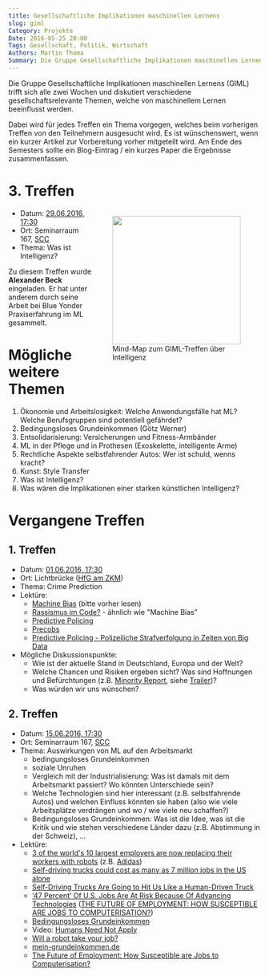```yaml
---
title: Gesellschaftliche Implikationen maschinellen Lernens
slug: giml
Category: Projekte
Date: 2016-05-25 20:00
Tags: Gesellschaft, Politik, Wirtschaft
Authors: Martin Thoma
Summary: Die Gruppe Gesellschaftliche Implikationen maschinellen Lernens (GIML) trifft sich alle zwei Wochen und diskutiert verschiedene gesellschaftsrelevante Themen, welche von maschinellem Lernen beeinflusst werden.
---
```


Die Gruppe Gesellschaftliche Implikationen maschinellen Lernens (GIML) trifft
sich alle zwei Wochen und diskutiert verschiedene gesellschaftsrelevante
Themen, welche von maschinellem Lernen beeinflusst werden.

Dabei wird für jedes Treffen ein Thema vorgegen, welches beim vorherigen
Treffen von den Teilnehmern ausgesucht wird. Es ist wünschenswert, wenn ein
kurzer Artikel zur Vorbereitung vorher mitgeteilt wird. Am Ende des Semesters
sollte ein Blog-Eintrag / ein kurzes Paper die Ergebnisse zusammenfassen.


# 3. Treffen

<figure style="display:table;float:right">
<a href="{filename}/images/giml3-intelligence.jpg">
<img style="float:right;" align="middle"  width="256" src="{filename}/images/giml3-intelligence-thumb.jpg"></a>
<figcaption style="display:table-caption;caption-side:bottom">Mind-Map zum GIML-Treffen über Intelligenz</figcaption>
</figure>

* Datum: [29.06.2016, 17:30](http://www.timeanddate.com/worldclock/fixedtime.html?msg=3.+GIML&iso=20160629T1730&p1=964&ah=1&am=30)
* Ort: Seminarraum 167, [SCC](https://www.kithub.de/map/2131)
* Thema: Was ist Intelligenz?

Zu diesem Treffen wurde **Alexander Beck** eingeladen. Er hat unter anderem
durch seine Arbeit bei Blue Yonder Praxiserfahrung im ML gesammelt.



# Mögliche weitere Themen

1. Ökonomie und Arbeitslosigkeit: Welche Anwendungsfälle hat ML? Welche Berufsgruppen sind potentiell gefährdet?
2. Bedingungsloses Grundeinkommen (Götz Werner)
3. Entsolidarisierung: Versicherungen und Fitness-Armbänder
5. ML in der Pflege und in Prothesen (Exoskelette, intelligente Arme)
6. Rechtliche Aspekte selbstfahrender Autos: Wer ist schuld, wenns kracht?
7. Kunst: Style Transfer
8. Was ist Intelligenz?
9. Was wären die Implikationen einer starken künstlichen Intelligenz?


# Vergangene Treffen

## 1. Treffen

* Datum: [01.06.2016, 17:30](http://www.timeanddate.com/worldclock/fixedtime.html?msg=1.+GIML&iso=20160601T1730&p1=964&ah=1&am=30)
* Ort: Lichtbrücke ([HfG am ZKM](https://goo.gl/maps/UUpzkTaTDNo))
* Thema: Crime Prediction
* Lektüre:
    * [Machine Bias](https://www.propublica.org/article/machine-bias-risk-assessments-in-criminal-sentencing) (bitte vorher lesen)
    * [Rassismus im Code?](https://www.wired.de/collection/latest/rassismus-im-code-algorithmen-der-us-justiz-benachteiligen-systematisch-schwarze) - ähnlich wie "Machine Bias"
    * [Predictive Policing](https://de.wikipedia.org/wiki/Predictive_Policing)
    * [Precobs](https://de.wikipedia.org/wiki/Precobs)
    * [Predictive Policing - Polizeiliche Strafverfolgung in Zeiten von Big Data](http://www.abida.de/de/blog-item/predictive-policing-%E2%80%93-polizeiliche-strafverfolgung-zeiten-von-big-data)
* Mögliche Diskussionspunkte:
    * Wie ist der aktuelle Stand in Deutschland, Europa und der Welt?
    * Welche Chancen und Risiken ergeben sicht? Was sind Hoffnungen und
    Befürchtungen (z.B. [Minority Report](https://en.wikipedia.org/wiki/Minority_Report_(film)), siehe [Trailer](https://www.youtube.com/watch?v=lG7DGMgfOb8))?
    * Was würden wir uns wünschen?

## 2. Treffen

* Datum: [15.06.2016, 17:30](http://www.timeanddate.com/worldclock/fixedtime.html?msg=2.+GIML&iso=20160615T1730&p1=964&ah=1&am=30)
* Ort: Seminarraum 167, [SCC](https://www.kithub.de/map/2131)
* Thema: Auswirkungen von ML auf den Arbeitsmarkt
    * bedingungsloses Grundeinkommen
    * soziale Unruhen
    * Vergleich mit der Industrialisierung: Was ist damals mit dem Arbeitsmarkt
      passiert? Wo könnten Unterschiede sein?
    * Welche Technologien sind hier interessant (z.B. selbstfahrende Autos) und
      welchen Einfluss könnten sie haben (also wie viele Arbeitsplätze
      verdrängen und wo / wie viele neu schaffen?)
    * Bedingungsloses Grundeinkommen: Was ist die Idee, was ist die Kritik und
      wie stehen verschiedene Länder dazu (z.B. Abstimmung in der Schweiz), ...
* Lektüre:
    * [3 of the world's 10 largest employers are now replacing their workers with robots](http://www.businessinsider.de/clsa-wef-and-citi-on-the-future-of-robots-and-ai-in-the-workforce-2016-6) (z.B. [Adidas](https://www.theguardian.com/world/2016/may/25/adidas-to-sell-robot-made-shoes-from-2017))
    * [Self-driving trucks could cost as many as 7 million jobs in the US alone](http://www.sciencealert.com/self-driving-trucks-could-cost-as-many-as-7-million-jobs-in-the-us-alone)
    * [Self-Driving Trucks Are Going to Hit Us Like a Human-Driven Truck](https://medium.com/basic-income/self-driving-trucks-are-going-to-hit-us-like-a-human-driven-truck-b8507d9c5961#.cy2mrf4ha)
    * [‘47 Percent’ Of U.S. Jobs Are At Risk Because Of Advancing Technologies](http://www.huffingtonpost.com/2015/03/06/jobs-risk-technology_n_6817236.html) ([THE FUTURE OF EMPLOYMENT: HOW SUSCEPTIBLE ARE JOBS TO COMPUTERISATION?](http://www.oxfordmartin.ox.ac.uk/downloads/academic/The_Future_of_Employment.pdf))
    * [Bedingungsloses Grundeinkommen](https://de.wikipedia.org/wiki/Bedingungsloses_Grundeinkommen)
    * Video: [Humans Need Not Apply](https://www.youtube.com/watch?v=7Pq-S557XQU&feature=youtu.be)
    * [Will a robot take your job?](http://www.bbc.com/news/technology-34066941)
    * [mein-grundeinkommen.de](https://www.mein-grundeinkommen.de/blog/1392)
    * [The Future of Employment: How Susceptible are Jobs to Computerisation?](http://www.oxfordmartin.ox.ac.uk/downloads/academic/The_Future_of_Employment.pdf)
